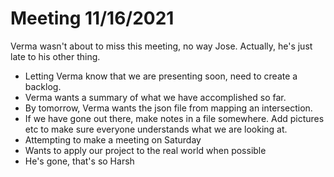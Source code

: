 # Meeting 11/16/2021

Verma wasn't about to miss this meeting, no way Jose. Actually, he's just late to his other thing.

- Letting Verma know that we are presenting soon, need to create a backlog.
- Verma wants a summary of what we have accomplished so far.
- By tomorrow, Verma wants the json file from mapping an intersection.
- If we have gone out there, make notes in a file somewhere. Add pictures etc to make sure everyone understands what we are looking at.
- Attempting to make a meeting on Saturday
- Wants to apply our project to the real world when possible
- He's gone, that's so Harsh
